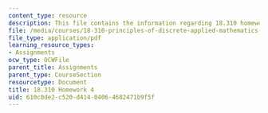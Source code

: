 ```yaml
---
content_type: resource
description: This file contains the information regarding 18.310 homework 4.
file: /media/courses/18-310-principles-of-discrete-applied-mathematics-fall-2013/610c8de2c520d41404064682471b9f5f_MIT18_310F13_Homework4.pdf
file_type: application/pdf
learning_resource_types:
- Assignments
ocw_type: OCWFile
parent_title: Assignments
parent_type: CourseSection
resourcetype: Document
title: 18.310 Homework 4
uid: 610c8de2-c520-d414-0406-4682471b9f5f
---
```

